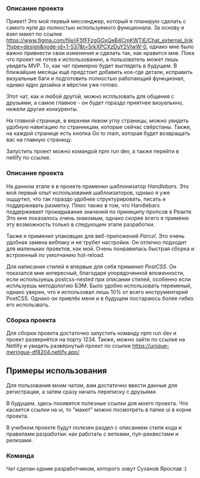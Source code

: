 ### **Описание проекта**

Привет! Это мой первый мессенджер, который я планирую сделать с самого нуля до полностью используемого функционала.
За основу я взял макет по ссылке https://www.figma.com/file/jF5fFFzgGOxQeB4CmKWTiE/Chat_external_link?type=design&node-id=1-537&t=5rkXPCXzDuY2VIwW-0,
однако мне было важно привнести свои изменения и сделать так, как нравится мне.
Пока что проект не готов к использованию, а пользователь может лишь увидеть MVP. То, как чат примерно будет выглядеть в будущем.
В ближайшие месяцы ещё предстоит добавить кое-где детали, исправить визуальные баги и подготовить полностью
работающий функционал, однако ядро дизайна и вёрстки уже готово.

Этот чат, как и любой другой, можно испльзовать для общения с друзьями, а самое главное - он будет гораздо приятнее визуальнно,
нежели другие конкуренты.

На главной странице, в верхнем левом углу страницы, можно увидеть удобную навигацию по странницам, которые сейчас свёрстаны.
Также, на каждой странице есть кнопка Go to main, которая будет возвращать вас на главную страницу.

Запустить проект можно командой npm run dev, а также перейти в netlify по ссылке.

### **Описание проекта**

На данном этапе я в проекте применил шаблонизатор *Handlebars*. 
Это мой первый опыт использования шаблоизаторов, однако я уже ощщутил, что так гораздо удобнее
структурировать, писать и поддерживать разметку. Плюс также в том, что Handlebars поддерживает прокидывание
значений по приниципу пропсов в Реакте. Это мне показалось очень знакомым, однако скорее всего я применю
эту возможность только в следующем этапе разработки.

Также я применил упаковщик для веб-приложений *Parcel*. Это очень удобная замена вебпаку и не трубет настройки.
Он отлично подходит для маленьких проектов, как мой. Очень понравилась быстрая сборка и встроенный по умолчанию
hot-reload.

Для написания стилей я впервые для себя применил *PostCSS*. Он показался мне интересный, благодаря упорядоченной вложенности,
если используешь postcss-nested при описании стилей, особенно если испльзуешь методологию БЭМ. Было удобно использовать переменый, однако уверен, что я 
использовал лишь 10% от всего инструментарий PostCSS. Однако он привлёк меня и в будущем постараюсь более гибко его использвать.

### **Сборка проекта**
Для сборки проекта достаточно запустить команду npm run dev и проект развернётся на порту 1234.
Также, можно зайти по ссылке на Netlify и увидеть развёрнутый проект по ссылке https://unique-meringue-df8204.netlify.app/.


## **Примеры использования**

Для пользования моим чатом, вам достаточно ввести данные для регистрации, а затем сразу начать переписку с друзьями.

В будущем, здесь пооявятся полезные ссылки для моего проекта. 
Что касается ссылки на ui, то "макет" можно посмотреть в папке ui в корне проекта.

В учебном проекте будут полезен раздел с описанием стиля кода и правилами разработки: как работать с ветками, пул-реквестами и релизами.

### **Команда**

Чат сделан одним разработчиком, которого зовут Суханов Ярослав :)
